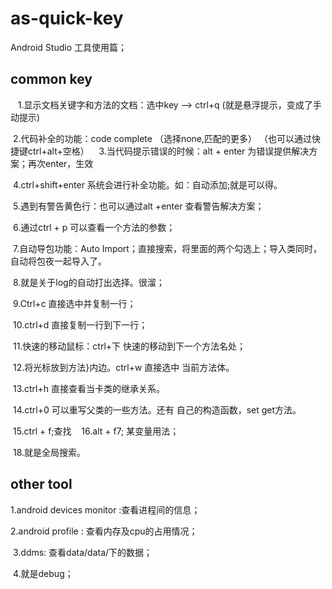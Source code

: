 # as-quick-key
Android Studio 工具使用篇；

## common key
  
  1.显示文档关键字和方法的文档：选中key --> ctrl+q (就是悬浮提示，变成了手动提示)
  
  2.代码补全的功能：code complete （选择none,匹配的更多） （也可以通过快捷键ctrl+alt+空格）
  
  3.当代码提示错误的时候：alt + enter 为错误提供解决方案；再次enter，生效
  
  4.ctrl+shift+enter 系统会进行补全功能。如：自动添加;就是可以得。
  
  5.遇到有警告黄色行：也可以通过alt +enter 查看警告解决方案；
  
  6.通过ctrl + p 可以查看一个方法的参数；
  
  7.自动导包功能：Auto Import；直接搜索，将里面的两个勾选上；导入类同时，自动将包夜一起导入了。
  
  8.就是关于log的自动打出选择。很溜；
  
  9.Ctrl+c 直接选中并复制一行；
  
  10.ctrl+d 直接复制一行到下一行；
  
  11.快速的移动鼠标：ctrl+下 快速的移动到下一个方法名处；
  
  12.将光标放到方法}内边。ctrl+w 直接选中 当前方法体。
  
  13.ctrl+h 直接查看当卡类的继承关系。
  
  14.ctrl+0 可以重写父类的一些方法。还有 自己的构造函数，set get方法。
  
  15.ctrl + f;查找
  
  16.alt + f7; 某变量用法；
  
  18.就是全局搜索。
  
## other tool
 
  1.android devices monitor :查看进程间的信息；
  
  2.android profile : 查看内存及cpu的占用情况；
  
  3.ddms: 查看data/data/下的数据；
  
  4.就是debug；
  
